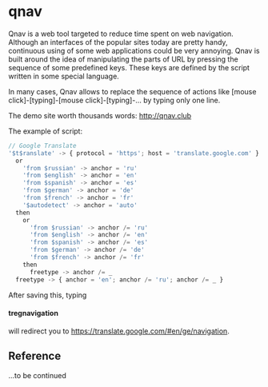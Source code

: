 # qnav

Qnav is a web tool targeted to reduce time spent on web navigation.
Although an interfaces of the popular sites today are pretty handy, continuous using of some web applications could be very annoying.
Qnav is built around the idea of manipulating the parts of URL by pressing the sequence of some predefined keys.
These keys are defined by the script written in some special language.

In many cases, Qnav allows to replace the sequence of actions like [mouse click]-[typing]-[mouse click]-[typing]-... by typing only one line.

The demo site worth thousands words: http://qnav.club

The example of script:

``` javascript
// Google Translate
'$t$ranslate' -> { protocol = 'https'; host = 'translate.google.com' }
  or
    'from $russian' -> anchor = 'ru'
    'from $english' -> anchor = 'en'
    'from $spanish' -> anchor = 'es'
    'from $german' -> anchor = 'de'
    'from $french' -> anchor = 'fr'
    '$autodetect' -> anchor = 'auto'
  then
    or
      'from $russian' -> anchor /= 'ru'
      'from $english' -> anchor /= 'en'
      'from $spanish' -> anchor /= 'es'
      'from $german' -> anchor /= 'de'
      'from $french' -> anchor /= 'fr'
    then
      freetype -> anchor /= _
  freetype -> { anchor = 'en'; anchor /= 'ru'; anchor /= _ }
```

After saving this, typing

#### tregnavigation

will redirect you to https://translate.google.com/#en/ge/navigation.

## Reference

...to be continued